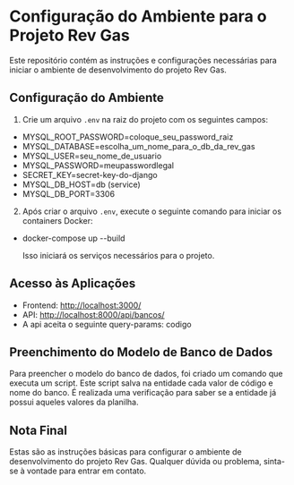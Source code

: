 # Configuração do Ambiente para o Projeto Rev Gas

Este repositório contém as instruções e configurações necessárias para iniciar o ambiente de desenvolvimento do projeto Rev Gas.

## Configuração do Ambiente

1. Crie um arquivo `.env` na raiz do projeto com os seguintes campos:

- MYSQL_ROOT_PASSWORD=coloque_seu_password_raiz
- MYSQL_DATABASE=escolha_um_nome_para_o_db_da_rev_gas    
- MYSQL_USER=seu_nome_de_usuario
- MYSQL_PASSWORD=meupasswordlegal
- SECRET_KEY=secret-key-do-django
- MYSQL_DB_HOST=db (service)
- MYSQL_DB_PORT=3306



2. Após criar o arquivo `.env`, execute o seguinte comando para iniciar os containers Docker:

- docker-compose up --build

  Isso iniciará os serviços necessários para o projeto.

## Acesso às Aplicações

- Frontend: [http://localhost:3000/](http://localhost:3000/)
- API: [http://localhost:8000/api/bancos/](http://localhost:8000/api/bancos/)
- A api aceita o seguinte query-params: codigo

## Preenchimento do Modelo de Banco de Dados

Para preencher o modelo do banco de dados, foi criado um comando que executa um script. Este script salva na entidade cada valor de código e nome do banco. É realizada uma verificação para saber se a entidade já possui aqueles valores da planilha.

## Nota Final

Estas são as instruções básicas para configurar o ambiente de desenvolvimento do projeto Rev Gas. Qualquer dúvida ou problema, sinta-se à vontade para entrar em contato.
